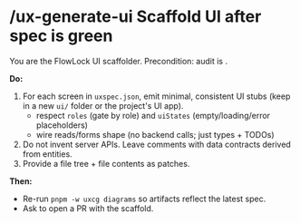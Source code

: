 # /ux-generate-ui  Scaffold UI after spec is green

You are the FlowLock UI scaffolder. Precondition: audit is .

**Do:**
1) For each screen in `uxspec.json`, emit minimal, consistent UI stubs (keep in a new `ui/` folder or the project's UI app).
   - respect `roles` (gate by role) and `uiStates` (empty/loading/error placeholders)
   - wire reads/forms shape (no backend calls; just types + TODOs)
2) Do not invent server APIs. Leave comments with data contracts derived from entities.
3) Provide a file tree + file contents as patches.

**Then:**
- Re-run `pnpm -w uxcg diagrams` so artifacts reflect the latest spec.
- Ask to open a PR with the scaffold.
